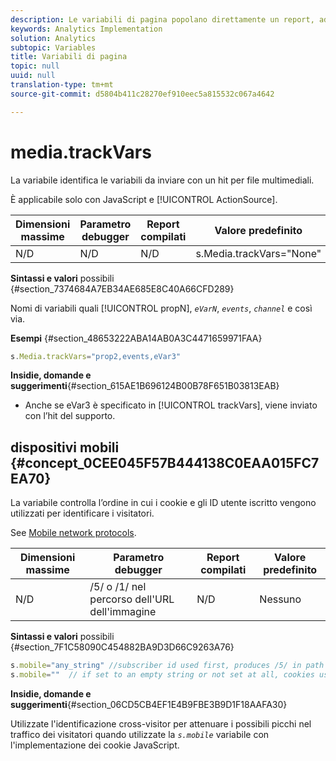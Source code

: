```yaml
---
description: Le variabili di pagina popolano direttamente un report, ad esempio pageName, List Props, List Variables e così via.
keywords: Analytics Implementation
solution: Analytics
subtopic: Variables
title: Variabili di pagina
topic: null
uuid: null
translation-type: tm+mt
source-git-commit: d5804b411c28270ef910eec5a815532c067a4642

---
```



# media.trackVars

La variabile identifica le variabili da inviare con un hit per file multimediali.

<!-- 

media_trackVars.xml

 -->

È applicabile solo con JavaScript e [!UICONTROL ActionSource].

| Dimensioni massime | Parametro debugger | Report compilati | Valore predefinito |
|---|---|---|---|
| N/D | N/D | N/D | s.Media.trackVars="None" |

**Sintassi e valori** possibili {#section_7374684A7EB34AE685E8C40A66CFD289}

Nomi di variabili quali [!UICONTROL propN], *`eVarN`*, *`events`*, *`channel`* e così via.

**Esempi** {#section_48653222ABA14AB0A3C4471659971FAA}

```js
s.Media.trackVars="prop2,events,eVar3"
```

**Insidie, domande e suggerimenti**{#section_615AE1B696124B00B78F651B03813EAB}

* Anche se eVar3 è specificato in [!UICONTROL trackVars], viene inviato con l’hit del supporto.

## dispositivi mobili {#concept_0CEE045F57B444138C0EAA015FC7EA70}

La variabile controlla l’ordine in cui i cookie e gli ID utente iscritto vengono utilizzati per identificare i visitatori.

<!-- 

mobile.xml

 -->

See [Mobile network protocols](/help/implement/js-implementation/c-additional-libraries/network-protocols.md).

| Dimensioni massime | Parametro debugger | Report compilati | Valore predefinito |
|---|---|---|---|
| N/D | /5/ o /1/ nel percorso dell'URL dell'immagine | N/D | Nessuno |

**Sintassi e valori** possibili {#section_7F1C58090C454882BA9D3D66C9263A76}

```js
s.mobile="any_string" //subscriber id used first, produces /5/ in path of image url 
s.mobile=""  // if set to an empty string or not set at all, cookies used first, produces /1/ in path of image url 
```

**Insidie, domande e suggerimenti**{#section_06CD5CB4EF1E4B9FBE3B9D1F18AAFA30}

Utilizzate l'identificazione cross-visitor per attenuare i possibili picchi nel traffico dei visitatori quando utilizzate la *`s.mobile`* variabile con l'implementazione dei cookie JavaScript.
